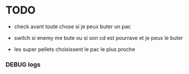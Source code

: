 # TODO
- check avant toute chose si je peux buter un pac
- switch si enemy me bute ou si son cd est pourrave et je peux le buter


- les super pellets choisissent le pac le plus proche

### DEBUG logs

 
